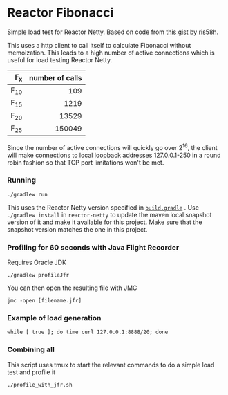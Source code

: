 # Reactor Fibonacci

Simple load test for Reactor Netty. Based on code from [this gist](https://gist.github.com/ris58h/9a3322c7e2989015e3dc09370b42ff7b) by [ris58h](https://github.com/ris58h).

This uses a http client to call itself to calculate Fibonacci without memoization. This leads to a high number of active connections which is useful for load testing Reactor Netty.

| F<sub>x</sub> | number of calls |
|----:|-------:|
| F<sub>10</sub> | 109 |
| F<sub>15</sub> | 1219 |
| F<sub>20</sub> | 13529 |
| F<sub>25</sub> | 150049 |

Since the number of active connections will quickly go over 2<sup>16</sup>, the client will make connections to local loopback addresses 127.0.0.1-250 in a round robin fashion so that TCP port limitations won't be met.

### Running

```
./gradlew run
```
This uses the Reactor Netty version specified in [`build.gradle`](build.gradle) . 
Use `./gradlew install` in `reactor-netty` to update the maven local snapshot version of it and make it available for this project. Make sure that the snapshot version matches the one in this project.

### Profiling for 60 seconds with Java Flight Recorder

Requires Oracle JDK

```
./gradlew profileJfr
```
You can then open the resulting file with JMC
```
jmc -open [filename.jfr]
```

### Example of load generation

```
while [ true ]; do time curl 127.0.0.1:8888/20; done
```

### Combining all

This script uses tmux to start the relevant commands to do a simple load test and profile it

```
./profile_with_jfr.sh
```